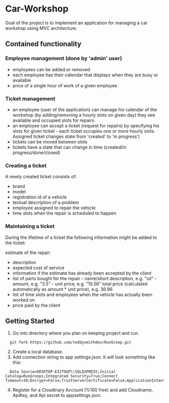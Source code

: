 # Car-Workshop
Goal of the project is to implement an application for managing a car workshop using MVC architecture.
## Contained functionality
### Employee management (done by 'admin' user)

* employees can be added or removed
* each employee has their calendar that displays when they are busy or available
* price of a single hour of work of a given employee
### Ticket management

* an employee (user of the application) can manage his calendar of the workshop (by adding/removing a hourly slots on given day)
they see available and occupied slots for repairs
* an employee can accept a ticket (request for repairs) by specifying his slots for given ticket - each ticket occupies one or more hourly slots. Assigned ticket changes state from 'created' to 'in progress')
* tickets can be moved between slots
* tickets have a state that can change in time (created/in progress/done/closed)
### Creating a ticket

A newly created ticket consists of:
* brand
* model
* registration id of a vehicle
* textual description of a problem
* employee assigned to repair the vehicle
* time slots when the repair is scheduled to happen
### Maintaining a ticket

During the lifetime of a ticket the following information might be added to the ticket:

estimate of the repair:
* description
* expected cost of service
* information if the estimate has already been accepted by the client
* list of parts bought for the repair - name/short description, e.g. "oil" - amount, e.g. "3.5" - unit price, e.g. "10.56"
total price (calculated automatically as amount * unit price), e.g. 36.96
* list of time slots and employees when the vehicle has actually been worked on
* price paid by the client

## Getting Started
1. Go into directory where you plan on keeping project and run.
```
  git fork https://github.com/teddysmithdev/RunGroop.git
```
2. Create a local database.
3. Add connection string to app settings.json. It will look something like this:
```
  Data Source=DESKTOP-EI2TOGP\\SQLEXPRESS;Initial Catalog=RunGroops;Integrated Security=True;Connect Timeout=30;Encrypt=False;TrustServerCertificate=False;ApplicationIntent=ReadWrite;MultiSubnetFailover=False
```
4. Register for a Cloudinary Account (%100 free) and add Cloudname, ApiKey, and Api secret to appsettings.json.
